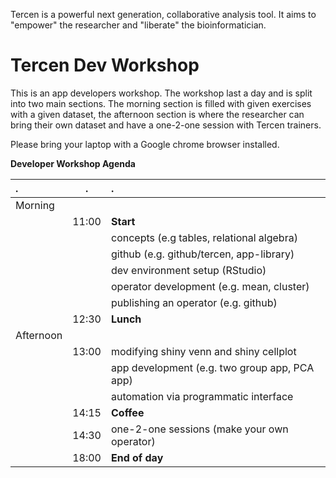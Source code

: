 Tercen is a powerful next generation, collaborative analysis tool. It aims to "empower" the researcher and "liberate" the bioinformatician.

# Tercen Dev Workshop

This is an app developers workshop. The workshop last a day and is split into two main sections. The morning section is filled with given exercises with a given dataset, the afternoon section is where the researcher can bring their own dataset and have a one-2-one session with Tercen trainers.

Please bring your laptop with a Google chrome browser installed.

 __Developer Workshop Agenda__
 
|  .        |  .    |  .
| :---      | :---: | :---
| Morning   |       |
|           | 11:00 | __Start__
|           |       | concepts (e.g tables, relational algebra)
|           |       | github (e.g. github/tercen, app-library)
|           |       | dev environment setup (RStudio)
|           |       | operator development (e.g. mean, cluster)
|           |       | publishing an operator (e.g. github)
|           | 12:30 | __Lunch__
| Afternoon |       |
|           | 13:00 | modifying shiny venn and shiny cellplot
|           |       | app development (e.g. two group app, PCA app)
|           |       | automation via programmatic interface
|           | 14:15 | __Coffee__
|           | 14:30 | one-2-one sessions (make your own operator)
|           | 18:00 | __End of day__ 
